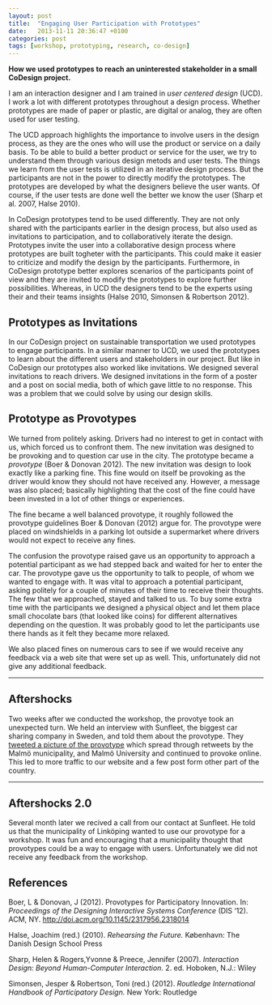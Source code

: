 ```yaml
---
layout: post
title:  "Engaging User Participation with Prototypes"
date:   2013-11-11 20:36:47 +0100
categories: post
tags: [workshop, prototyping, research, co-design]
---
```

**How we used prototypes to reach an uninterested stakeholder in a small CoDesign project.**

I am an interaction designer and I am trained in *user centered design* (UCD). I work a lot with different prototypes throughout a design process. Whether prototypes are made of paper or plastic, are digital or analog, they are often used for user testing.

The UCD approach highlights the importance to involve users in the design process, as they are the ones who will use the product or service on a daily basis. To be able to build a better product or service for the user, we try to understand them through various design metods and user tests. The things we learn from the user tests is utilized in an iterative design process. But the participants are not in the power to directly modify the prototypes. The prototypes are developed by what the designers believe the user wants. Of course, if the user tests are done well the better we know the user (Sharp et al. 2007, Halse 2010).

In CoDesign prototypes tend to be used differently. They are not only shared with the participants earlier in the design process, but also used as invitations to participation, and to collaboratively iterate the design. Prototypes invite the user into a collaborative design process where prototypes are built togheter with the participants. This could make it easier to criticize and modify the design by the participants. Furthermore, in CoDesign prototype better explores scenarios of the participants point of view and they are invited to modify the prototypes to explore further possibilities. Whereas, in UCD the designers tend to be the experts using their and their teams insights (Halse 2010, Simonsen & Robertson 2012).

<!--more-->
## **Prototypes as Invitations**

In our CoDesign project on sustainable transportation we used prototypes to engage participants. In a similar manner to UCD, we used the prototypes to learn about the different users and stakeholders in our project. But like in CoDesign our prototypes also worked like invitations. We designed several invitations to reach drivers. We designed invitations in the form of a poster and a post on social media, both of which gave little to no response. This was a problem that we could solve by using our design skills.

## **Prototype as Provotypes**

We turned from politely asking. Drivers had no interest to get in contact with us, which forced us to confront them. The new invitation was designed to be provoking and to question car use in the city. The prototype became a *provotype* (Boer & Donovan 2012). The new invitation was design to look exactly like a parking fine. This fine would on itself be provoking as the driver would know they should not have received any. However, a message was also placed; basically highlighting that the cost of the fine could have been invested in a lot of other things or experiences.

The fine became a well balanced provotype, it roughly followed the provotype guidelines Boer & Donovan (2012) argue for. The provotype were placed on windshields in a parking lot outside a supermarket where drivers would not expect to receive any fines.

The confusion the provotype raised gave us an opportunity to approach a potential participant as we had stepped back and waited for her to enter the car. The provotype gave us the opportunity to talk to people, of whom we wanted to engage with. It was vital to approach a potential participant, asking politely for a couple of minutes of their time to receive their thoughts. The few that we approached, stayed and talked to us. To buy some extra time with the participants we designed a physical object and let them place small chocolate bars (that looked like coins) for different alternatives depending on the question. It was probably good to let the participants use there hands as it felt they became more relaxed.

We also placed fines on numerous cars to see if we would receive any feedback via a web site that were set up as well. This, unfortunately did not give any additional feedback.

------

## **Aftershocks**

Two weeks after we conducted the workshop, the provotye took an unexpected turn. We held an interview with Sunfleet, the biggest car sharing company in Sweden, and told them about the provotype. They [tweeted a picture of the provotype](https://twitter.com/recidiv/status/398019177006772224) which spread through retweets by the Malmö municipality, and Malmö University and continued to provoke online. This led to more traffic to our website and a few post form other part of the country.

------

## Aftershocks 2.0

Several month later we recived a call from our contact at Sunfleet. He told us that the municipality of Linköping wanted to use our provotype for a workshop. It was fun and encouraging that a municipality thought that provotypes could be a way to engage with users. Unfortunately we did not receive any feedback from the workshop.



## **References**

Boer, L & Donovan, J (2012). Provotypes for Participatory Innovation. In: *Proceedings of the Designing Interactive Systems Conference* (DIS ‘12). ACM, NY. http://doi.acm.org/10.1145/2317956.2318014

Halse, Joachim (red.) (2010). *Rehearsing the Future.* København: The Danish Design School Press

Sharp, Helen & Rogers,Yvonne & Preece, Jennifer (2007). *Interaction Design: Beyond Human-Computer Interaction.* 2. ed. Hoboken, N.J.: Wiley

Simonsen, Jesper & Robertson, Toni (red.) (2012). *Routledge International Handbook of Participatory Design.* New York: Routledge